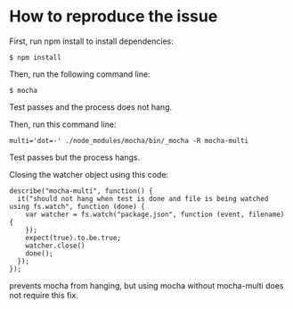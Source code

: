 How to reproduce the issue
=============================

First, run npm install to install dependencies:
```
$ npm install
```

Then, run the following command line:
```
$ mocha
```

Test passes and the process does not hang.

Then, run this command line:
```
multi='dot=-' ./node_modules/mocha/bin/_mocha -R mocha-multi
```

Test passes but the process hangs.

Closing the watcher object using this code:
```
describe("mocha-multi", function() {
  it("should not hang when test is done and file is being watched using fs.watch", function (done) {
    var watcher = fs.watch("package.json", function (event, filename) {
    });
    expect(true).to.be.true;
    watcher.close()
    done();
  });
});
```
prevents mocha from hanging, but using mocha without mocha-multi does not require this fix.
